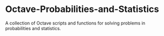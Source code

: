 # Octave-Probabilities-and-Statistics
A collection of Octave scripts and functions for solving problems in probabilities and statistics.
